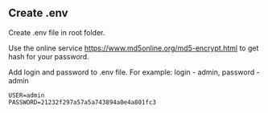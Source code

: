 ## Create .env

Create .env file in root folder.

Use the online service https://www.md5online.org/md5-encrypt.html
to get hash for your password.

Add login and password to .env file.
For example: login - admin, password - admin

```
USER=admin
PASSWORD=21232f297a57a5a743894a0e4a801fc3
```
